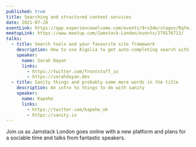 ```yaml
---
published: true
title: Searching and structured content services
date: 2021-07-28
eventLink: https://app.experiencewelcome.com/events/9ru3de/stages/RqfezQ
meetupLink: https://www.meetup.com/Jamstack-London/events/279176713/
talks:
  - title: Search tools and your favourite site framework
    description: How to use Algolia to get auto-completing search with any framework, whether that's Nuxt, Next, Gatsby or something you've made yourself
    speaker:
      name: Sarah Dayan
      links:
        - https://twitter.com/frontstuff_io
        - https://sarahdayan.dev
  - title: Sanity things and probably some more words in the title
    description: An intro to things to do with sanity
    speaker:
      name: Kapehe
      links:
        - https://twitter.com/kapehe_ok
        - https://sanity.io
---
```


Join us as Jamstack London goes online with a new platform and plans for a sociable time and talks from fantastic speakers.
